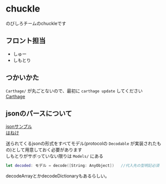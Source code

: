 # chuckle

のびしろチームのchuckleです

## フロント担当

* しゅー
* しもとり

## つかいかた

```Carthage/``` が丸ごとないので、最初に ```carthage update``` してください  
[Carthage](https://github.com/Carthage/Carthage)

## jsonのパースについて

[jsonサンプル](https://github.com/pixiv/summer-intern-2015-c-server)  
[はねけ](https://github.com/Haneke/HanekeSwift)

送られてくるjsonの形式をすべてモデル(protocolの ```Decodable``` が実装されたもの)として用意しておく必要があります  
しもとりがサボっていない限りは ```Models/``` にある

```swift
let decoded: モデル = decode([String: AnyObject])   //代入先の型明記必須
```

decodeArrayとかdecodeDictionaryもあるらしい。
